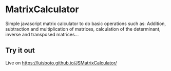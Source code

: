 # MatrixCalculator
Simple javascript matrix calculator to do basic operations such as:
Addition, subtraction and multiplication of matrices, calculation of the determinant, inverse and transposed matrices...

## Try it out
Live on https://luisboto.github.io/JSMatrixCalculator/

